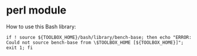 # perl module

How to use this Bash library:

```
if ! source ${TOOLBOX_HOME}/bash/library/bench-base; then echo "ERROR: Could not source bench-base from \$TOOLBOX_HOME [${TOOLBOX_HOME}]"; exit 1; fi
```
